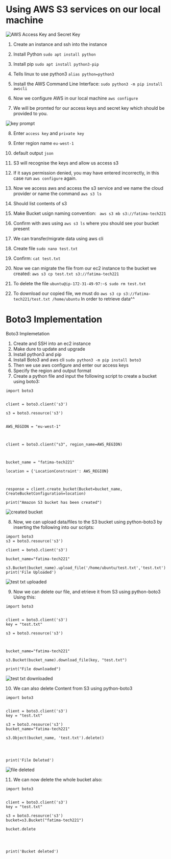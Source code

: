# Using AWS S3 services on our local machine




![AWS Access Key and Secret Key](https://user-images.githubusercontent.com/129324316/234911420-92d7ab41-1918-4d22-9f47-300c9e7945d2.png)




1. Create an instance and ssh into the instance
2. Install Python
```sudo apt install python```
3. Install pip
```sudo apt install python3-pip```

4. Tells linux to use python3
```alias python=python3```
5. Install the AWS Command Line Interface:
```sudo python3 -m pip install awscli```
6. Now we configure AWS in our local machine 
```aws configure``` 
7. We will be promted for our access keys and secret key which should be provided to you.


![key prompt](https://user-images.githubusercontent.com/129324316/234842151-1aab5844-2020-4528-9467-92ae4407b6ff.png)


8. Enter `access key` and `private key`
9. Enter region name `eu-west-1`
10. default output `json`
11. S3 will recognise the keys and allow us access s3
12. If it says permission denied, you may have entered incorrectly, in this case run `aws configure` again.
13. Now we access aws and access the s3 service and we name the cloud provider or name the command 
```aws s3 ls```
14. Should list contents of s3
15. Make Bucket usign naming convention:
``` aws s3 mb s3://fatima-tech221```
16. Confirm with aws using `aws s3 ls` where you should see your bucket present
17. We can transfer/migrate data using aws cli
18. Create file
```sudo nano test.txt```
19. Confirm:
```cat test.txt```
20. Now we can migrate the file from our ec2 instance to the bucket we created:
```aws s3 cp test.txt s3://fatima-tech221```
21. To delete the file 
```ubuntu@ip-172-31-49-97:~$ sudo rm test.txt```

22. To download our copied file, we must do
```aws s3 cp s3://fatima-tech221/test.txt /home/ubuntu```
In order to retrieve data^^


# Boto3 Implementation
Boto3 Implemetation 

1. Create and SSH into an ec2 instance
2. Make dure to update and upgrade
3. Install python3 and pip 
4. Install Boto3 and aws cli ```sudo python3 -m pip install boto3```
5. Then we use aws configure and enter our access keys 
6. Specify the region and output format
7. Create a python file and input the following script to create a bucket using boto3:

``` 
import boto3


client = boto3.client('s3')

s3 = boto3.resource('s3')


AWS_REGION = "eu-west-1"



client = boto3.client("s3", region_name=AWS_REGION)



bucket_name = "fatima-tech221"

location = {'LocationConstraint': AWS_REGION}



response = client.create_bucket(Bucket=bucket_name, CreateBucketConfiguration=location)

print("Amazon S3 bucket has been created")
```

![created bucket](https://user-images.githubusercontent.com/129324316/234910174-7a821490-1e25-4072-8e60-5e8d4cee1780.png)


8. Now, we can upload data/files to the S3 bucket using python-boto3 by inserting the following into our scripts:


```
import boto3
s3 = boto3.resource('s3')

client = boto3.client('s3')

bucket_name="fatima-tech221"

s3.Bucket(bucket_name).upload_file('/home/ubuntu/test.txt','test.txt')
print('File Uploaded')
```
![test txt uploaded](https://user-images.githubusercontent.com/129324316/234910560-bd9e4fd7-1bcc-4ea3-8ca3-32098767f5b4.png)

9. Now we can delete our file, and etrieve it from S3 using python-boto3
Using this:
```
import boto3


client = boto3.client('s3')
key = "test.txt"

s3 = boto3.resource('s3')



bucket_name="fatima-tech221"

s3.Bucket(bucket_name).download_file(key, "test.txt")

print("File downloaded")

```

![test txt downloaded](https://user-images.githubusercontent.com/129324316/234910530-3ead5048-8c5f-43ac-a947-aa09debfcaa7.png)

10. We can also delete Content from S3 using python-boto3

```
import boto3


client = boto3.client('s3')
key = "test.txt"

s3 = boto3.resource('s3')
bucket_name="fatima-tech221"

s3.Object(bucket_name, 'test.txt').delete()




print('File Deleted')

```

![file deleted](https://user-images.githubusercontent.com/129324316/234910483-7f9e030a-baa3-4933-8c21-6ca8f7a104e1.png)

11. We can now delete the whole bucket also:

```
import boto3


client = boto3.client('s3')
key = "test.txt"

s3 = boto3.resource('s3')
bucket=s3.Bucket("fatima-tech221")

bucket.delete




print('Bucket deleted')


```



